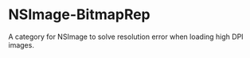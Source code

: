 NSImage-BitmapRep
=================

A category for NSImage to solve resolution error when loading high DPI images.
